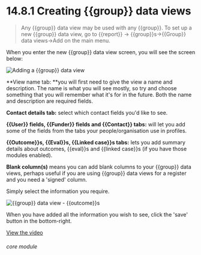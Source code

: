 # 14.8.1    Creating {{group}} data views

> Any {{group}} data view may be used with any {{group}}. To set up a new {{group}} data view, go to {{report}} -> {{group}}s->{{Group}} data views->Add on the main menu. 

When you enter the new {{group}} data view screen, you will see the screen below:

![Adding a {{group}} data view]({{imgpath}}576a.png)

**View name tab: **you will first need to give the view a name and description. The name is what you will see mostly, so try and choose something that you will remember what it's for in the future. Both the name and description are required fields.

**Contact details tab:** select which contact fields you'd like to see.

**{{User}} fields, {{Funder}} fields and {{Contact}} tabs:** will let you add some of the fields from the tabs your people/organisation use in profiles. 

**{{Outcome}}s, {{Eval}}s, {{Linked case}}s tabs:** lets you add summary details about outcomes, {{eval}}s and {{linked case}}s (if you have those modules enabled).

**Blank column(s)** means you can add blank columns to your {{group}} data views, perhaps useful if you are using {{group}} data views for a register and you need a 'signed' column.

Simply select the information you require.

![{{group}} data view - {{outcome}}s]({{imgpath}}576b.png)

When you have added all the information you wish to see, click the 'save' button in the bottom-right. 

[View the video](/help/video/id/21)
###### core module

